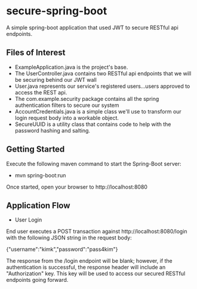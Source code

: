 secure-spring-boot
==============

A simple spring-boot application that used JWT to secure RESTful api endpoints.
 
Files of Interest
------------------------------
 * ExampleApplication.java is the project's base.
 * The UserController.java contains two RESTful api endpoints that we will be securing behind our JWT wall
 * User.java represents our service's registered users...users approved to access the REST api.
 * The com.example.security package contains all the spring authentication filters to secure our system
 * AccountCredentials.java is a simple class we'll use to transform our login request body into a workable object.
 * SecureUUID is a utility class that contains code to help with the password hashing and salting.
 
Getting Started
------------------------------
Execute the following maven command to start the Spring-Boot server:

 * mvn spring-boot:run
 
 Once started, open your browser to http://localhost:8080
 
Application Flow
------------------------------
 * User Login
 
End user executes a POST transaction against http://localhost:8080/login with the following JSON string in the request body:

{"username":"kimk","password":"pass4kim"}  

The response from the /login endpoint will be blank; however, if the authentication is successful, the response header will include an "Authorization" key.  This key will be used to access our secured RESTful endpoints going forward.
